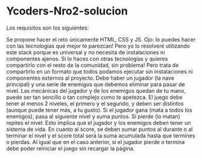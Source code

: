 # Ycoders-Nro2-solucion
Los requisitos son los siguientes:

Se propone hacer el reto únicamente HTML, CSS y JS. Ojo: lo puedes hacer con las tecnologías que mejor te parezcan! Pero yo lo resolveré utilizando este stack porque es universal y no necesita de instalaciones ni componentes ajenos. Si lo haces con otras tecnologías y quieres compartirlo con el resto de la comunidad, sin problema! Pero trata de compartirlo en un formato que todos podamos ejecutar sin instalaciones ni componentes externos al proyecto.
Debe haber un jugador (la nave principal) y una serie de enemigos que debemos eliminar para pasar de nivel. Las mecánicas del jugador y de los enemigos quedan de tu mano, puede ser tan sencillo o tan complejo como te apetezca.
El juego debe tener al menos 2 niveles, el primero y el segundo, y deben ser distintos (aunque puede tener más, a tu gusto).
Si el jugador gana (mata a todos los enemigos), pasa al siguiente nivel y suma puntos. Si pierde (lo matan) repites el nivel. Esto implica que el jugador y los enemigos deben tener un sistema de vida.
En cuanto al score, se deben sumar puntos al durante o al terminar el nivel y el score total será la suma acumulada hasta que termines o pierdas.
Al igual que en el caso anterior, si el jugador pierde o termina debe poder reiniciar el juego sin recargar la página.
